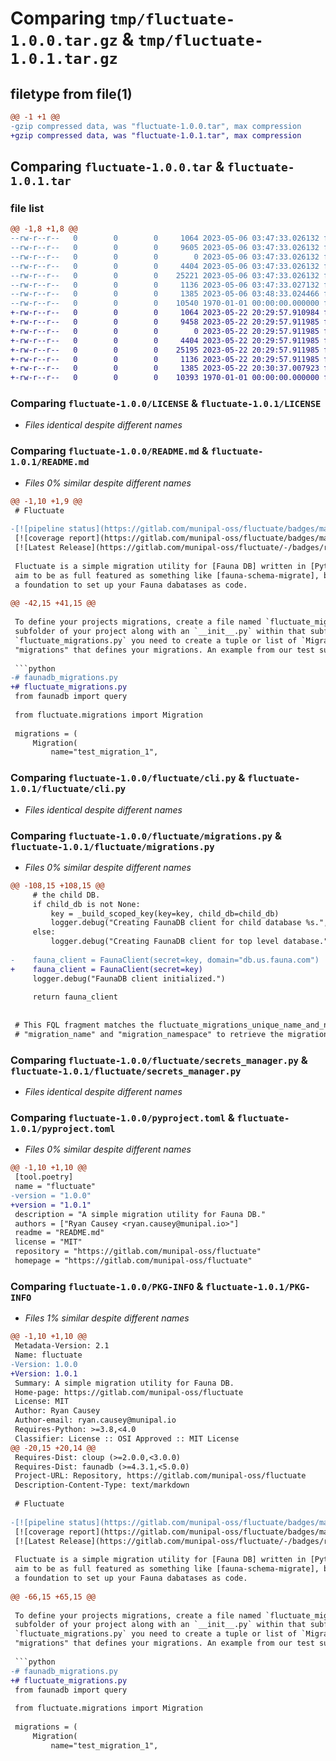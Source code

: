 # Comparing `tmp/fluctuate-1.0.0.tar.gz` & `tmp/fluctuate-1.0.1.tar.gz`

## filetype from file(1)

```diff
@@ -1 +1 @@
-gzip compressed data, was "fluctuate-1.0.0.tar", max compression
+gzip compressed data, was "fluctuate-1.0.1.tar", max compression
```

## Comparing `fluctuate-1.0.0.tar` & `fluctuate-1.0.1.tar`

### file list

```diff
@@ -1,8 +1,8 @@
--rw-r--r--   0        0        0     1064 2023-05-06 03:47:33.026132 fluctuate-1.0.0/LICENSE
--rw-r--r--   0        0        0     9605 2023-05-06 03:47:33.026132 fluctuate-1.0.0/README.md
--rw-r--r--   0        0        0        0 2023-05-06 03:47:33.026132 fluctuate-1.0.0/fluctuate/__init__.py
--rw-r--r--   0        0        0     4404 2023-05-06 03:47:33.026132 fluctuate-1.0.0/fluctuate/cli.py
--rw-r--r--   0        0        0    25221 2023-05-06 03:47:33.026132 fluctuate-1.0.0/fluctuate/migrations.py
--rw-r--r--   0        0        0     1136 2023-05-06 03:47:33.027132 fluctuate-1.0.0/fluctuate/secrets_manager.py
--rw-r--r--   0        0        0     1385 2023-05-06 03:48:33.024466 fluctuate-1.0.0/pyproject.toml
--rw-r--r--   0        0        0    10540 1970-01-01 00:00:00.000000 fluctuate-1.0.0/PKG-INFO
+-rw-r--r--   0        0        0     1064 2023-05-22 20:29:57.910984 fluctuate-1.0.1/LICENSE
+-rw-r--r--   0        0        0     9458 2023-05-22 20:29:57.911985 fluctuate-1.0.1/README.md
+-rw-r--r--   0        0        0        0 2023-05-22 20:29:57.911985 fluctuate-1.0.1/fluctuate/__init__.py
+-rw-r--r--   0        0        0     4404 2023-05-22 20:29:57.911985 fluctuate-1.0.1/fluctuate/cli.py
+-rw-r--r--   0        0        0    25195 2023-05-22 20:29:57.911985 fluctuate-1.0.1/fluctuate/migrations.py
+-rw-r--r--   0        0        0     1136 2023-05-22 20:29:57.911985 fluctuate-1.0.1/fluctuate/secrets_manager.py
+-rw-r--r--   0        0        0     1385 2023-05-22 20:30:37.007923 fluctuate-1.0.1/pyproject.toml
+-rw-r--r--   0        0        0    10393 1970-01-01 00:00:00.000000 fluctuate-1.0.1/PKG-INFO
```

### Comparing `fluctuate-1.0.0/LICENSE` & `fluctuate-1.0.1/LICENSE`

 * *Files identical despite different names*

### Comparing `fluctuate-1.0.0/README.md` & `fluctuate-1.0.1/README.md`

 * *Files 0% similar despite different names*

```diff
@@ -1,10 +1,9 @@
 # Fluctuate
 
-[![pipeline status](https://gitlab.com/munipal-oss/fluctuate/badges/master/pipeline.svg)](https://gitlab.com/munipal-oss/fluctuate/-/commits/master)
 [![coverage report](https://gitlab.com/munipal-oss/fluctuate/badges/master/coverage.svg)](https://gitlab.com/munipal-oss/fluctuate/-/commits/master)
 [![Latest Release](https://gitlab.com/munipal-oss/fluctuate/-/badges/release.svg)](https://gitlab.com/munipal-oss/fluctuate/-/releases)
 
 Fluctuate is a simple migration utility for [Fauna DB] written in [Python]. It doesn't
 aim to be as full featured as something like [fauna-schema-migrate], but aims to provide
 a foundation to set up your Fauna dabatases as code.
 
@@ -42,15 +41,15 @@
 
 To define your projects migrations, create a file named `fluctuate_migrations.py` in a
 subfolder of your project along with an `__init__.py` within that subfolder. Within
 `fluctuate_migrations.py` you need to create a tuple or list of `Migration`s named
 "migrations" that defines your migrations. An example from our test suite is below:
 
 ```python
-# faunadb_migrations.py
+# fluctuate_migrations.py
 from faunadb import query
 
 from fluctuate.migrations import Migration
 
 migrations = (
     Migration(
         name="test_migration_1",
```

### Comparing `fluctuate-1.0.0/fluctuate/cli.py` & `fluctuate-1.0.1/fluctuate/cli.py`

 * *Files identical despite different names*

### Comparing `fluctuate-1.0.0/fluctuate/migrations.py` & `fluctuate-1.0.1/fluctuate/migrations.py`

 * *Files 0% similar despite different names*

```diff
@@ -108,15 +108,15 @@
     # the child DB.
     if child_db is not None:
         key = _build_scoped_key(key=key, child_db=child_db)
         logger.debug("Creating FaunaDB client for child database %s.", child_db)
     else:
         logger.debug("Creating FaunaDB client for top level database.")
 
-    fauna_client = FaunaClient(secret=key, domain="db.us.fauna.com")
+    fauna_client = FaunaClient(secret=key)
     logger.debug("FaunaDB client initialized.")
 
     return fauna_client
 
 
 # This FQL fragment matches the fluctuate_migrations_unique_name_and_namespace using the variables
 # "migration_name" and "migration_namespace" to retrieve the migration's name and
```

### Comparing `fluctuate-1.0.0/fluctuate/secrets_manager.py` & `fluctuate-1.0.1/fluctuate/secrets_manager.py`

 * *Files identical despite different names*

### Comparing `fluctuate-1.0.0/pyproject.toml` & `fluctuate-1.0.1/pyproject.toml`

 * *Files 0% similar despite different names*

```diff
@@ -1,10 +1,10 @@
 [tool.poetry]
 name = "fluctuate"
-version = "1.0.0"
+version = "1.0.1"
 description = "A simple migration utility for Fauna DB."
 authors = ["Ryan Causey <ryan.causey@munipal.io>"]
 readme = "README.md"
 license = "MIT"
 repository = "https://gitlab.com/munipal-oss/fluctuate"
 homepage = "https://gitlab.com/munipal-oss/fluctuate"
```

### Comparing `fluctuate-1.0.0/PKG-INFO` & `fluctuate-1.0.1/PKG-INFO`

 * *Files 1% similar despite different names*

```diff
@@ -1,10 +1,10 @@
 Metadata-Version: 2.1
 Name: fluctuate
-Version: 1.0.0
+Version: 1.0.1
 Summary: A simple migration utility for Fauna DB.
 Home-page: https://gitlab.com/munipal-oss/fluctuate
 License: MIT
 Author: Ryan Causey
 Author-email: ryan.causey@munipal.io
 Requires-Python: >=3.8,<4.0
 Classifier: License :: OSI Approved :: MIT License
@@ -20,15 +20,14 @@
 Requires-Dist: cloup (>=2.0.0,<3.0.0)
 Requires-Dist: faunadb (>=4.3.1,<5.0.0)
 Project-URL: Repository, https://gitlab.com/munipal-oss/fluctuate
 Description-Content-Type: text/markdown
 
 # Fluctuate
 
-[![pipeline status](https://gitlab.com/munipal-oss/fluctuate/badges/master/pipeline.svg)](https://gitlab.com/munipal-oss/fluctuate/-/commits/master)
 [![coverage report](https://gitlab.com/munipal-oss/fluctuate/badges/master/coverage.svg)](https://gitlab.com/munipal-oss/fluctuate/-/commits/master)
 [![Latest Release](https://gitlab.com/munipal-oss/fluctuate/-/badges/release.svg)](https://gitlab.com/munipal-oss/fluctuate/-/releases)
 
 Fluctuate is a simple migration utility for [Fauna DB] written in [Python]. It doesn't
 aim to be as full featured as something like [fauna-schema-migrate], but aims to provide
 a foundation to set up your Fauna dabatases as code.
 
@@ -66,15 +65,15 @@
 
 To define your projects migrations, create a file named `fluctuate_migrations.py` in a
 subfolder of your project along with an `__init__.py` within that subfolder. Within
 `fluctuate_migrations.py` you need to create a tuple or list of `Migration`s named
 "migrations" that defines your migrations. An example from our test suite is below:
 
 ```python
-# faunadb_migrations.py
+# fluctuate_migrations.py
 from faunadb import query
 
 from fluctuate.migrations import Migration
 
 migrations = (
     Migration(
         name="test_migration_1",
```

